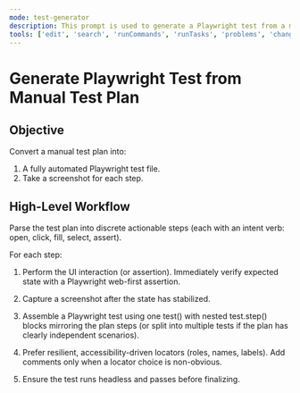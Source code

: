 ```yaml
---
mode: test-generator
description: This prompt is used to generate a Playwright test from a manual test plan.
tools: ['edit', 'search', 'runCommands', 'runTasks', 'problems', 'changes', 'testFailure', 'todos', 'playwright']
---
```

# Generate Playwright Test from Manual Test Plan

## Objective
Convert a manual test plan into:

1. A fully automated Playwright test file.
2. Take a screenshot for each step.

## High-Level Workflow

Parse the test plan into discrete actionable steps (each with an intent verb: open, click, fill, select, assert).

For each step:
1. Perform the UI interaction (or assertion).
Immediately verify expected state with a Playwright web-first assertion.

2. Capture a screenshot after the state has stabilized.

3. Assemble a Playwright test using one test() with nested test.step() blocks mirroring the plan steps (or split into multiple tests if the plan has clearly independent scenarios).

4. Prefer resilient, accessibility-driven locators (roles, names, labels). Add comments only when a locator choice is non-obvious.

5. Ensure the test runs headless and passes before finalizing.
